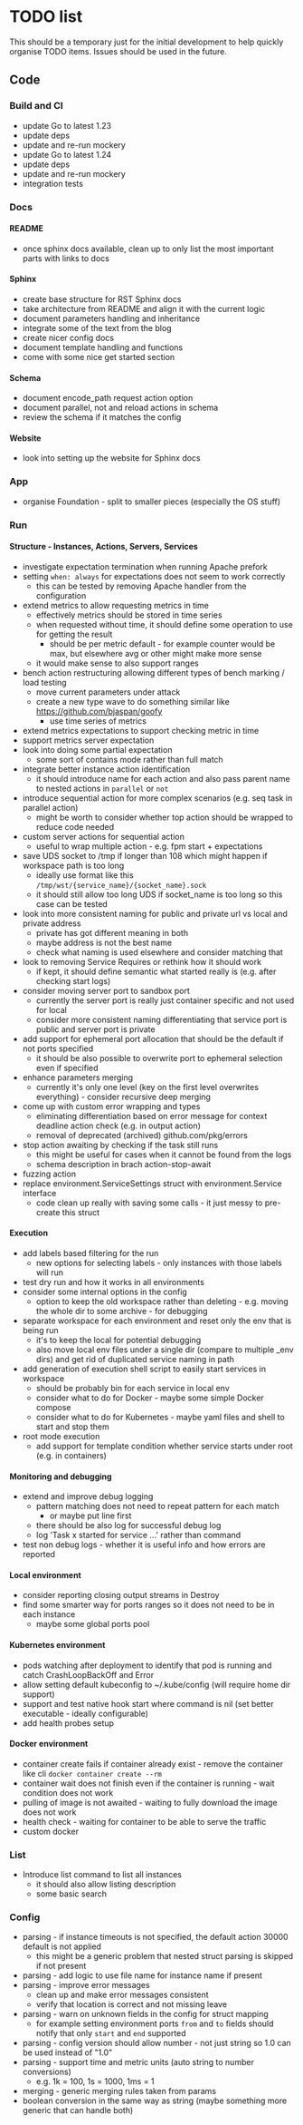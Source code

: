 # TODO list

This should be a temporary just for the initial development to help quickly organise TODO items. Issues should be used
in the future.

## Code

### Build and CI

- update Go to latest 1.23
- update deps
- update and re-run mockery
- update Go to latest 1.24
- update deps
- update and re-run mockery
- integration tests

### Docs

#### README

- once sphinx docs available, clean up to only list the most important parts with links to docs

#### Sphinx

- create base structure for RST Sphinx docs
- take architecture from README and align it with the current logic
- document parameters handling and inheritance
- integrate some of the text from the blog
- create nicer config docs
- document template handling and functions
- come with some nice get started section

#### Schema

- document encode_path request action option
- document parallel, not and reload actions in schema
- review the schema if it matches the config

#### Website

- look into setting up the website for Sphinx docs

### App

- organise Foundation - split to smaller pieces (especially the OS stuff)

### Run

#### Structure - Instances, Actions, Servers, Services

- investigate expectation termination when running Apache prefork
- setting `when: always` for expectations does not seem to work correctly
  - this can be tested by removing Apache handler from the configuration
- extend metrics to allow requesting metrics in time
  - effectively metrics should be stored in time series
  - when requested without time, it should define some operation to use for getting the result
    - should be per metric default - for example counter would be max, but elsewhere avg or other might make more sense
  - it would make sense to also support ranges
- bench action restructuring allowing different types of bench marking / load testing
  - move current parameters under attack
  - create a new type wave to do something similar like https://github.com/bjaspan/goofy
    - use time series of metrics
- extend metrics expectations to support checking metric in time
- support metrics server expectation
- look into doing some partial expectation
  - some sort of contains mode rather than full match
- integrate better instance action identification
  - it should introduce name for each action and also pass parent name to nested actions in `parallel` or `not`
- introduce sequential action for more complex scenarios (e.g. seq task in parallel action)
  - might be worth to consider whether top action should be wrapped to reduce code needed
- custom server actions for sequential action
  - useful to wrap multiple action - e.g. fpm start + expectations
- save UDS socket to /tmp if longer than 108 which might happen if workspace path is too long
  - ideally use format like this `/tmp/wst/{service_name}/{socket_name}.sock`
  - it should still allow too long UDS if socket_name is too long so this case can be tested
- look into more consistent naming for public and private url vs local and private address
  - private has got different meaning in both
  - maybe address is not the best name
  - check what naming is used elsewhere and consider matching that
- look to removing Service Requires or rethink how it should work
  - if kept, it should define semantic what started really is (e.g. after checking start logs)
- consider moving server port to sandbox port
  - currently the server port is really just container specific and not used for local
  - consider more consistent naming differentiating that service port is public and server port is private
- add support for ephemeral port allocation that should be the default if not ports specified
  - it should be also possible to overwrite port to ephemeral selection even if specified
- enhance parameters merging
  - currently it's only one level (key on the first level overwrites everything) - consider recursive deep merging
- come up with custom error wrapping and types
  - eliminating differentiation based on error message for context deadline action check (e.g. in output action)
  - removal of deprecated (archived) github.com/pkg/errors
- stop action awaiting by checking if the task still runs
  - this might be useful for cases when it cannot be found from the logs
  - schema description in brach action-stop-await
- fuzzing action
- replace environment.ServiceSettings struct with environment.Service interface
  - code clean up really with saving some calls - it just messy to pre-create this struct

#### Execution

- add labels based filtering for the run
  - new options for selecting labels - only instances with those labels will run
- test dry run and how it works in all environments
- consider some internal options in the config
  - option to keep the old workspace rather than deleting - e.g. moving the whole dir to some archive - for debugging
- separate workspace for each environment and reset only the env that is being run
  - it's to keep the local for potential debugging
  - also move local env files under a single dir (compare to multiple _env dirs) and get rid of duplicated service naming in path
- add generation of execution shell script to easily start services in workspace
  - should be probably bin for each service in local env
  - consider what to do for Docker - maybe some simple Docker compose
  - consider what to do for Kubernetes - maybe yaml files and shell to start and stop them
- root mode execution
  - add support for template condition whether service starts under root (e.g. in containers)

#### Monitoring and debugging

- extend and improve debug logging
  - pattern matching does not need to repeat pattern for each match
    - or maybe put line first
  - there should be also log for successful debug log
  - log 'Task x started for service ...' rather than command
- test non debug logs - whether it is useful info and how errors are reported

#### Local environment

- consider reporting closing output streams in Destroy
- find some smarter way for ports ranges so it does not need to be in each instance
  - maybe some global ports pool


#### Kubernetes environment

- pods watching after deployment to identify that pod is running and catch CrashLoopBackOff and Error
- allow setting default kubeconfig to ~/.kube/config (will require home dir support)
- support and test native hook start where command is nil (set better executable - ideally configurable)
- add health probes setup

#### Docker environment

- container create fails if container already exist - remove the container like cli `docker container create --rm`
- container wait does not finish even if the container is running - wait condition does not work
- pulling of image is not awaited - waiting to fully download the image does not work
- health check - waiting for container to be able to serve the traffic
- custom docker


### List

- Introduce list command to list all instances
  - it should also allow listing description
  - some basic search

### Config

- parsing - if instance timeouts is not specified, the default action 30000 default is not applied
  - this might be a generic problem that nested struct parsing is skipped if not present
- parsing - add logic to use file name for instance name if present
- parsing - improve error messages
  - clean up and make error messages consistent
  - verify that location is correct and not missing leave
- parsing - warn on unknown fields in the config for struct mapping
  - for example setting environment ports `from` and `to` fields should notify that only `start` and `end` supported
- parsing - config version should allow number - not just string so 1.0 can be used instead of "1.0"
- parsing - support time and metric units (auto string to number conversions)
  - e.g. 1k = 100, 1s = 1000, 1ms = 1
- merging - generic merging rules taken from params
- boolean conversion in the same way as string (maybe something more generic that can handle both)
